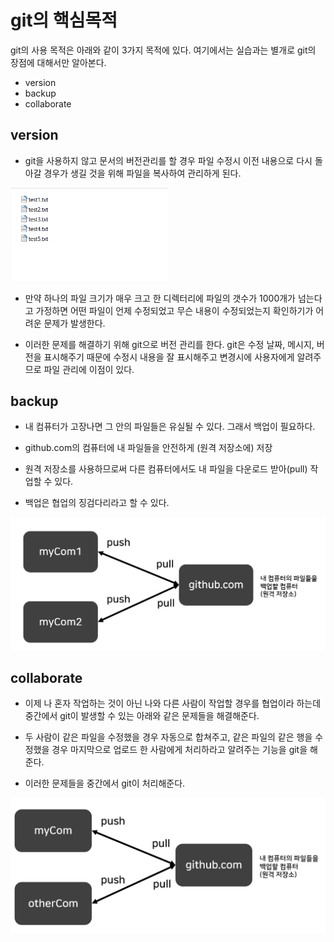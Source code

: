 # git의 핵심목적

 git의 사용 목적은 아래와 같이 3가지 목적에 있다. 여기에서는 실습과는 별개로 git의 장점에 대해서만 알아본다. 

- version
- backup
- collaborate



## version

- git을 사용하지 않고 문서의 버전관리를 할 경우 파일 수정시 이전 내용으로 다시 돌아갈 경우가 생길 것을 위해 파일을 복사하여 관리하게 된다.

<img src="images/versionDesc.PNG" alt="versionDesc" style="zoom:60%;" />

- 만약 하나의 파일 크기가 매우 크고 한 디렉터리에 파일의 갯수가 1000개가 넘는다고 가정하면 어떤 파일이 언제 수정되었고 무슨 내용이 수정되었는지 확인하기가 어려운 문제가 발생한다.

- 이러한 문제를 해결하기 위해 git으로 버전 관리를 한다. git은 수정 날짜, 메시지, 버전을 표시해주기 때문에 수정시 내용을 잘 표시해주고 변경시에 사용자에게 알려주므로 파일 관리에 이점이 있다. 



## backup

- 내 컴퓨터가 고장나면 그 안의 파일들은 유실될 수 있다. 그래서 백업이 필요하다.

- github.com의 컴퓨터에 내 파일들을 안전하게 (원격 저장소에) 저장

- 원격 저장소를 사용하므로써 다른 컴퓨터에서도 내 파일을 다운로드 받아(pull) 작업할 수 있다.

- 백업은 협업의 징검다리라고 할 수 있다.

![backup](images/backup.PNG)



## collaborate

- 이제 나 혼자 작업하는 것이 아닌 나와 다른 사람이 작업할 경우를 협업이라 하는데 중간에서 git이 발생할 수 있는 아래와 같은 문제들을 해결해준다.

- 두 사람이 같은 파일을 수정했을 경우 자동으로 합쳐주고, 같은 파일의 같은 행을 수정했을 경우 마지막으로 업로드 한 사람에게 처리하라고 알려주는 기능을 git을 해준다. 

- 이러한 문제들을 중간에서 git이 처리해준다.

![collaborate](images/collaborate.PNG)